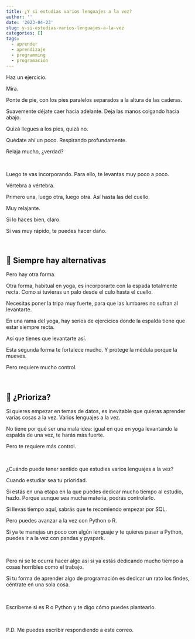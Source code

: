 ```yaml
---
title: ¿Y si estudias varios lenguajes a la vez?
author: ''
date: '2023-04-23'
slug: y-si-estudias-varios-lenguajes-a-la-vez
categories: []
tags:
  - aprender
  - aprendizaje
  - programming
  - programación
---
```



Haz un ejercicio.

Mira.

Ponte de pie, con los pies paralelos separados a la altura de las caderas.

Suavemente déjate caer hacia adelante. Deja las manos colgando hacia abajo.

Quizá llegues a los pies, quizá no.

Quédate ahí un poco. Respirando profundamente.

Relaja mucho, ¿verdad?

</br>  


Luego te vas incorporando. Para ello, te levantas muy poco a poco.

Vértebra a vértebra.

Primero una, luego otra, luego otra. Así hasta las del cuello.

Muy relajante.

Si lo haces bien, claro.

Si vas muy rápido, te puedes hacer daño.

</br>  


## 🎯 Siempre hay alternativas 
Pero hay otra forma.

Otra forma, habitual en yoga, es incorporarte con la espada totalmente recta. Como si tuvieras un palo desde el culo hasta el cuello.

Necesitas poner la tripa muy fuerte, para que las lumbares no sufran al levantarte.

En una rama del yoga, hay series de ejercicios donde la espalda tiene que estar siempre recta.

Así que tienes que levantarte así.

Esta segunda forma te fortalece mucho. Y protege la médula porque la mueves. 

Pero requiere mucho control. 

</br>  

## 🎯 ¿Prioriza?

Si quieres empezar en temas de datos, es inevitable que quieras aprender varias cosas a la vez. Varios lenguajes a la vez.

No tiene por qué ser una mala idea: igual en que en yoga levantando la espalda de una vez, te harás más fuerte. 

Pero te requiere más control. 

</br>  

¿Cuándo puede tener sentido que estudies varios lenguajes a la vez?

Cuando estudiar sea tu prioridad. 

Si estás en una etapa en la que puedes dedicar mucho tiempo al estudio, hazlo. Porque aunque sea mucha materia, podrás controlarlo.

Si llevas tiempo aquí, sabrás que te recomiendo empezar por SQL. 

Pero puedes avanzar a la vez con Python o R.

Si ya te manejas un poco con algún lenguaje y te quieres pasar a Python, puedes ir a la vez con pandas y pyspark.

</br>  

Pero ni se te ocurra hacer algo así si ya estás dedicando mucho tiempo a cosas horribles como el trabajo. 

Si tu forma de aprender algo de programación es dedicar un rato los findes, céntrate en una sola cosa. 

</br>  

Escríbeme si es R o Python y te digo cómo puedes plantearlo. 

</br>  

P.D. Me puedes escribir respondiendo a este correo.



